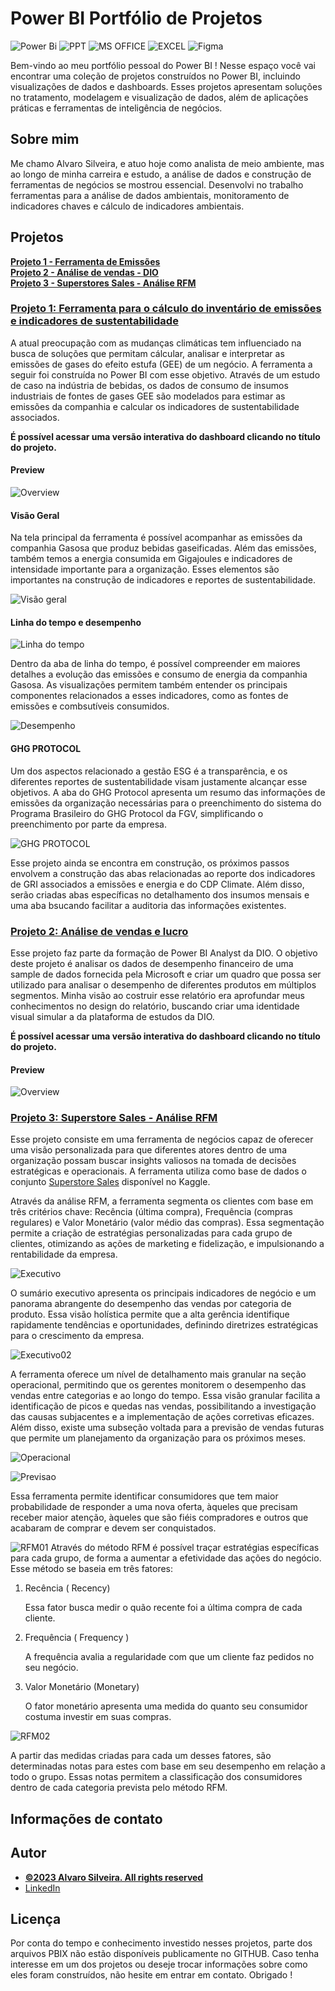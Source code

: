 # Power BI Portfólio de Projetos
![Power Bi](https://img.shields.io/badge/power_bi-F2C811?style=for-the-badge&logo=powerbi&logoColor=black)
![PPT](https://img.shields.io/badge/Microsoft_PowerPoint-B7472A?style=for-the-badge&logo=microsoft-powerpoint&logoColor=white)
![MS OFFICE](https://img.shields.io/badge/Microsoft_Office-D83B01?style=for-the-badge&logo=microsoft-office&logoColor=white)
![EXCEL](https://img.shields.io/badge/Microsoft_Excel-217346?style=for-the-badge&logo=microsoft-excel&logoColor=white)
![Figma](https://img.shields.io/badge/Figma-F24E1E?style=for-the-badge&logo=figma&logoColor=white)

Bem-vindo ao meu portfólio pessoal do Power BI ! Nesse espaço você vai encontrar uma coleção de projetos construídos no Power BI, incluindo visualizações de dados e dashboards. Esses projetos apresentam soluções no tratamento, modelagem e visualização de dados, além de aplicações práticas e ferramentas de inteligência de negócios.

## Sobre mim
Me chamo Alvaro Silveira, e atuo hoje como analista de meio ambiente, mas ao longo de minha carreira e estudo, a análise de dados e construção de ferramentas de negócios se mostrou essencial. Desenvolvi no trabalho ferramentas para a análise de dados ambientais, monitoramento de indicadores chaves e cálculo de indicadores ambientais. 

## Projetos
**[Projeto 1 - Ferramenta de Emissões](https://github.com/alv-garcia/PowerBI_Portfolio/tree/main?tab=readme-ov-file#visao-geral)**<br>
**[Projeto 2 - Análise de vendas - DIO](https://github.com/alv-garcia/PowerBI_Portfolio?tab=readme-ov-file#projeto-2-an%C3%A1lise-de-vendas-e-lucro)**<br>
**[Projeto 3 - Superstores Sales - Análise RFM](https://github.com/alv-garcia/PowerBI_Portfolio?tab=readme-ov-file#projeto-3-superstore-sales---an%C3%A1lise-rfm)**<br>


### [Projeto 1: Ferramenta para o cálculo do inventário de emissões e indicadores de sustentabilidade](https://app.powerbi.com/view?r=eyJrIjoiZmQzOWQ0NDUtYTVhMi00OTczLWFmY2ItMDQ4ZWE4YzVhYTU3IiwidCI6IjY0MTg4ZWMwLTc1MGItNDI1OS04M2U1LWNkYTFmNWIzMDg3MCJ9)

A atual preocupação com as mudanças climáticas tem influenciado na busca de soluções que permitam cálcular, analisar e interpretar as emissões de gases do efeito estufa (GEE) de um negócio. A ferramenta a seguir foi construída no Power BI com esse objetivo. Através de um estudo de caso na indústria de bebidas, os dados de consumo de insumos industriais de fontes de gases GEE são modelados para estimar as emissões da companhia e calcular os indicadores de sustentabilidade associados.

**É possível acessar uma versão interativa do dashboard clicando no título do projeto.**

#### Preview

![Overview](Overview.png)

#### Visão Geral

Na tela principal da ferramenta é possível acompanhar as emissões da companhia Gasosa que produz bebidas gaseificadas. Além das emissões, também temos a energia consumida em Gigajoules e indicadores de intensidade importante para a organização. Esses elementos são importantes na construção de indicadores e reportes de sustentabilidade.

![Visão geral](VisãoGeral.png)

#### Linha do tempo e desempenho

![Linha do tempo](Linhadotempo_energia.png)

Dentro da aba de linha do tempo, é possível compreender em maiores detalhes a evolução das emissões e consumo de energia da companhia Gasosa. As visualizações permitem também entender os principais componentes relacionados a esses indicadores, como as fontes de emissões e combsutíveis consumidos. 

![Desempenho](Desempenho.png)

#### GHG PROTOCOL

Um dos aspectos relacionado a gestão ESG é a transparência, e os diferentes reportes de sustentabilidade visam justamente alcançar esse objetivos. A aba do GHG Protocol apresenta um resumo das informações de emissões da organização necessárias para o preenchimento do sistema do Programa Brasileiro do GHG Protocol da FGV, simplificando o preenchimento por parte da empresa.

![GHG PROTOCOL](GHGprotocol.png)

Esse projeto ainda se encontra em construção, os próximos passos envolvem a construção das abas relacionadas ao reporte dos indicadores de GRI associados a emissões e energia e do CDP Climate. Além disso, serão criadas abas específicas no detalhamento dos insumos mensais e uma aba bsucando facilitar a auditoria das informações existentes.

### [Projeto 2: Análise de vendas e lucro](https://app.powerbi.com/view?r=eyJrIjoiNjM5YTJkOGYtZGZlYS00YTFhLThmY2UtODM3ZDY3MjVjM2IxIiwidCI6IjY0MTg4ZWMwLTc1MGItNDI1OS04M2U1LWNkYTFmNWIzMDg3MCJ9&pageName=ReportSection)

Esse projeto faz parte da formação de Power BI Analyst da DIO. O objetivo deste projeto é analisar os dados de desempenho financeiro de uma sample de dados fornecida pela Microsoft e criar um quadro que possa ser utilizado para analisar o desempenho de diferentes produtos em múltiplos segmentos. Minha visão ao costruir esse relatório era aprofundar meus conhecimentos no design do relatório, buscando criar uma identidade visual simular a da plataforma de estudos da DIO.

**É possível acessar uma versão interativa do dashboard clicando no título do projeto.**

#### Preview

![Overview](Financial_Dio.png)

### [Projeto 3: Superstore Sales - Análise RFM](https://app.powerbi.com/view?r=eyJrIjoiYmRlMmJjNGEtMTVjZC00MjYyLThkYTktOTk2NmFhZTQ0Y2UxIiwidCI6IjY0MTg4ZWMwLTc1MGItNDI1OS04M2U1LWNkYTFmNWIzMDg3MCJ9)




Esse projeto consiste em uma ferramenta de negócios capaz de oferecer uma visão personalizada para que diferentes atores dentro de uma  organização possam buscar insights valiosos na tomada de decisões estratégicas e operacionais. A ferramenta utiliza como base de dados o conjunto [Superstore Sales](https://www.kaggle.com/datasets/bhanupratapbiswas/superstore-sales) disponível no Kaggle.

Através da análise RFM, a ferramenta segmenta os clientes com base em três critérios chave: Recência (última compra), Frequência (compras regulares) e Valor Monetário (valor médio das compras). Essa segmentação permite a criação de estratégias personalizadas para cada grupo de clientes, otimizando as ações de marketing e fidelização, e impulsionando a rentabilidade da empresa.

![Executivo](RFM/executivo01.png)

O sumário executivo apresenta os principais indicadores de negócio e um panorama abrangente do desempenho das vendas por categoria de produto. Essa visão holística permite que a alta gerência identifique rapidamente tendências e oportunidades, definindo diretrizes estratégicas para o crescimento da empresa.

![Executivo02](RFM/executivo02.png)

A ferramenta oferece um nível de detalhamento mais granular na seção operacional, permitindo que os gerentes monitorem o desempenho das vendas entre categorias e ao longo do tempo. Essa visão granular facilita a identificação de picos e quedas nas vendas, possibilitando a investigação das causas subjacentes e a implementação de ações corretivas eficazes. Além disso, existe uma subseção voltada para a previsão de vendas futuras que permite um planejamento da organização para os próximos meses.

![Operacional](RFM/operacional01.png)

![Previsao](RFM/previsao.png)

Essa ferramenta permite identificar consumidores que tem maior probabilidade de responder a uma nova oferta, àqueles que precisam receber maior  atenção, àqueles que são fiéis compradores e outros que acabaram de comprar e devem ser conquistados.

![RFM01](RFM/RFM01.png)
Através do método RFM é possível traçar estratégias específicas para cada grupo, de forma a aumentar a efetividade das ações do negócio. Esse método se baseia em três fatores:

1. Recência ( Recency)
    
    Essa fator busca medir o quão recente foi a última compra de cada cliente.
    
2. Frequência ( Frequency )
    
    A frequência avalia a regularidade com que um cliente faz pedidos no seu negócio.
    
3. Valor Monetário (Monetary)
    
    O fator monetário apresenta uma medida do quanto seu consumidor costuma investir em suas compras.

![RFM02](RFM/RFM02.png)

A partir das medidas criadas para cada um desses fatores, são determinadas notas para estes com base em seu desempenho em relação a todo o grupo. Essas notas permitem a classificação dos consumidores dentro de cada categoria prevista pelo método RFM.


## Informações de contato


## Autor
- [<ins><b>©2023 Alvaro Silveira. All rights reserved</b></ins>](https://alvarogarcia.netlify.app/about)
- [LinkedIn](https://www.linkedin.com/in/alvaro-silveira-62a770176/)


  
## Licença
Por conta do tempo e conhecimento investido nesses projetos, parte dos arquivos PBIX não estão disponíveis publicamente no GITHUB. Caso tenha interesse em um dos projetos ou deseje trocar informações sobre como eles foram construídos, não hesite em entrar em contato. Obrigado !
